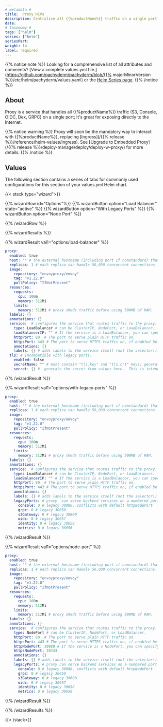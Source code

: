 ```yaml
---
# metadata # 
title:  Proxy HCVs
description: Centralize all {{%productName%}} traffic on a single port that's safe to expose to the Internet. 
date: 
# taxonomy #
tags: ["helm"]
series: ["helm"]
seriesPart:
weight: 14
label: required 
--- 
```


{{% notice note %}}
Looking for a comprehensive list of all attributes and comments? [View a complete values.yml file.](https://github.com/pachyderm/pachyderm/blob/{{% majorMinorVersion %}}/etc/helm/pachyderm/values.yaml) or the [Helm Series page](/series/helm).
{{% /notice %}}

## About

Proxy is a service that handles all {{%productName%}} traffic (S3, Console, OIDC, Dex, GRPC) on a single port; It's great for exposing directly to the Internet. 

{{% notice warning %}}
Proxy will soon be the mandatory way to interact with {{%productName%}}, replacing [Ingress](/{{% release %}}/reference/helm-values/ingress). See [Upgrade to Embedded Proxy](/{{% release %}}/deploy-manage/deploy/deploy-w-proxy/) for more details.
{{% /notice %}}

## Values

The following section contains a series of tabs for commonly used configurations for this section of your values.yml Helm chart. 


{{< stack type="wizard">}}

{{% wizardRow id="Options"%}}
{{% wizardButton option="Load Balancer" state="active" %}}
{{% wizardButton option="With Legacy Ports" %}}
{{% wizardButton option="Node Port"  %}}

{{% /wizardRow %}}

{{% wizardResults %}}

{{% wizardResult val1="options/load-balancer" %}}


```s
proxy:
  enabled: true
  host: "" # the external hostname (including port if nonstandard) that the proxy will be reachable at.
  replicas: 1 # each replica can handle 50,000 concurrent connections. There is an affinity rule to prefer scheduling the proxy pods on the same node as pachd, so a number here that matches the number of pachd replicas is a fine configuration. (Note that we don't guarantee to keep the proxy<->pachd traffic on-node or even in-region.)
  image:
    repository: "envoyproxy/envoy"
    tag: "v1.22.0"
    pullPolicy: "IfNotPresent"
  resources:
    requests:
      cpu: 100m
      memory: 512Mi
    limits:
      memory: 512Mi # proxy sheds traffic before using 500MB of RAM.
  labels: {}
  annotations: {}
  service:  # configures the service that routes traffic to the proxy.
    type: LoadBalancer # can be ClusterIP, NodePort, or LoadBalancer.
    loadBalancerIP: "" # If the service is a LoadBalancer, you can specify the IP address to use; defaults to 80.
    httpPort: 80  # The port to serve plain HTTP traffic on.
    httpsPort: 443 # The port to serve HTTPS traffic on, if enabled below.
    annotations: {}
    labels: {} # adds labels to the service itself (not the selector!).
  tls: # Incompatible with legacy ports. 
    enabled: false
    secretName: "" # must contain "tls.key" and "tls.crt" keys; generate with  kubectl create secret tls <name> --key=tls.key --cert=tls.cert"
    secret: {} #  generate the secret from values here.  This is intended only for unit tests.
```

{{% /wizardResult %}}

{{% wizardResult val1="options/with-legacy-ports" %}}


```s
proxy:
  enabled: true
  host: "" # the external hostname (including port if nonstandard) that the proxy will be reachable at.
  replicas: 1 # each replica can handle 50,000 concurrent connections. There is an affinity rule to prefer scheduling the proxy pods on the same node as pachd, so a number here that matches the number of pachd replicas is a fine configuration. (Note that we don't guarantee to keep the proxy<->pachd traffic on-node or even in-region.)
  image:
    repository: "envoyproxy/envoy"
    tag: "v1.22.0"
    pullPolicy: "IfNotPresent"
  resources:
    requests:
      cpu: 100m
      memory: 512Mi
    limits:
      memory: 512Mi # proxy sheds traffic before using 500MB of RAM.
  labels: {}
  annotations: {}
  service:  # configures the service that routes traffic to the proxy.
    type: LoadBalancer # can be ClusterIP, NodePort, or LoadBalancer.
    loadBalancerIP: "" # If the service is a LoadBalancer, you can specify the IP address to use; defaults to 80.
    httpPort: 80  # The port to serve plain HTTP traffic on.
    httpsPort: 443 # The port to serve HTTPS traffic on, if enabled below.
    annotations: {}
    labels: {} # adds labels to the service itself (not the selector!).
    legacyPorts: # proxy  can serve backend services on a numbered port if not set to 0.  If this service is of type NodePort, the port numbers here will be used for the node port, and will need to be in the node port range.
      console: 0 # legacy 30080, conflicts with default httpNodePort
      grpc: 0 # legacy 30650
      s3Gateway: 0 # legacy 30600
      oidc: 0 # legacy 30657
      identity: 0 # legacy 30658
      metrics: 0 # legacy 30656
```

{{% /wizardResult %}}

{{% wizardResult val1="options/node-port" %}}


```s
proxy:
  enabled: true
  host: "" # the external hostname (including port if nonstandard) that the proxy will be reachable at.
  replicas: 1 # each replica can handle 50,000 concurrent connections. There is an affinity rule to prefer scheduling the proxy pods on the same node as pachd, so a number here that matches the number of pachd replicas is a fine configuration. (Note that we don't guarantee to keep the proxy<->pachd traffic on-node or even in-region.)
  image:
    repository: "envoyproxy/envoy"
    tag: "v1.22.0"
    pullPolicy: "IfNotPresent"
  resources:
    requests:
      cpu: 100m
      memory: 512Mi
    limits:
      memory: 512Mi # proxy sheds traffic before using 500MB of RAM.
  labels: {}
  annotations: {}
  service:  # configures the service that routes traffic to the proxy.
    type: NodePort # can be ClusterIP, NodePort, or LoadBalancer.
    httpPort: 80  # The port to serve plain HTTP traffic on.
    httpsPort: 443 # The port to serve HTTPS traffic on, if enabled below.
    httpNodePort: 30080 # If the service is a NodePort, you can specify the port to receive HTTP traffic on.
    httpsNodePort: 30443
    annotations: {}
    labels: {} # adds labels to the service itself (not the selector!).
    legacyPorts: # proxy can serve backend services on a numbered port if not set to 0.  If this service is of type NodePort, the port numbers here will be used for the node port, and will need to be in the node port range.
      console: 0 # legacy 30080, conflicts with default httpNodePort
      grpc: 0 # legacy 30650
      s3Gateway: 0 # legacy 30600
      oidc: 0 # legacy 30657
      identity: 0 # legacy 30658
      metrics: 0 # legacy 30656
```

{{% /wizardResult %}}

{{% /wizardResults %}}

{{< /stack>}}
